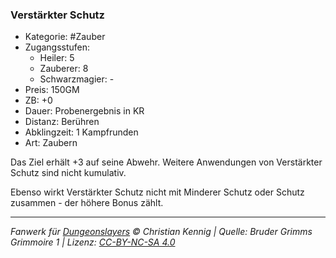 ### Verstärkter Schutz

- Kategorie: #Zauber
- Zugangsstufen:
  - Heiler: 5
  - Zauberer: 8
  - Schwarzmagier: -
- Preis: 150GM
- ZB: +0
- Dauer: Probenergebnis in KR
- Distanz: Berühren
- Abklingzeit: 1 Kampfrunden
- Art: Zaubern

Das Ziel erhält +3 auf seine Abwehr. Weitere Anwendungen von Verstärkter Schutz sind nicht kumulativ.

Ebenso wirkt Verstärkter Schutz nicht mit Minderer Schutz oder Schutz zusammen - der höhere Bonus zählt.

---

_Fanwerk für [Dungeonslayers](https://www.dungeonslayers.net/) © Christian Kennig | Quelle: Bruder Grimms Grimmoire 1 | Lizenz: [CC-BY-NC-SA 4.0](https://creativecommons.org/licenses/by-nc-sa/4.0/deed.de)_
